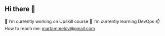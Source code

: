 ## Hi there 👋
🔭 I’m currently working on Upskill course
🌱 I’m currently learning DevOps
📫 How to reach me: martammelov@gmail.com
<!--
**martammelov/martammelov** is a ✨ _special_ ✨ repository because its `README.md` (this file) appears on your GitHub profile.

Here are some ideas to get you started:

- 🔭 I’m currently working on ...
- 🌱 I’m currently learning ...
- 👯 I’m looking to collaborate on ...
- 🤔 I’m looking for help with ...
- 💬 Ask me about ...
- 📫 How to reach me: ...
- 😄 Pronouns: ...
- ⚡ Fun fact: ...
-->
